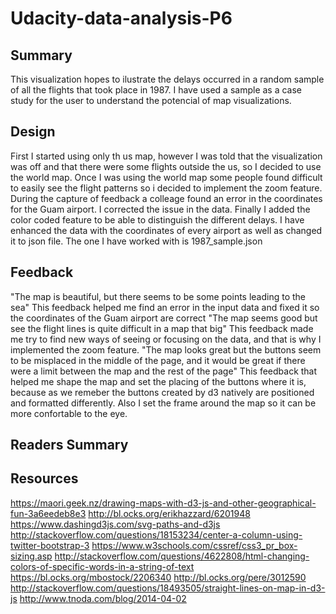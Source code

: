 # Udacity-data-analysis-P6


## Summary

This visualization hopes to ilustrate the delays occurred in a random sample of all the flights that took place in 1987. I have used a sample as a case study for the user to understand the potencial of map visualizations. 

## Design
First I started using only th us map, however I was told that the visualization was off and that there were some flights outside the us, so I decided to use the world map.
Once I was using the world map some people found difficult to easily see the flight patterns so i decided to implement the zoom feature.
During the capture of feedback a colleage found an error in the coordinates for the Guam airport. I corrected the issue in the data.
Finally I added the color coded feature to be able to distinguish the different delays. I have enhanced the data with the coordinates of every airport as well as changed it to json file. The one I have worked with is 1987_sample.json

## Feedback
"The map is beautiful, but there seems to be some points leading to the sea"
This feedback helped me find an error in the input data and fixed it so the coordinates of the Guam airport are correct
"The map seems good but see the flight lines is quite difficult in a map that big"
This feedback made me try to find new ways of seeing or focusing on the data, and that is why I implemented the zoom feature.
"The map looks great but the buttons seem to be misplaced in the middle of the page, and it would be great if there were a limit between the map and the rest of the page"
This feedback that helped me shape the map and set the placing of the buttons where it is, because as we remeber the buttons created by d3 natively are positioned and formatted differently. Also I set the frame around the map so it can be more confortable to the eye.

## Readers Summary



## Resources

https://maori.geek.nz/drawing-maps-with-d3-js-and-other-geographical-fun-3a6eedeb8e3
http://bl.ocks.org/erikhazzard/6201948
https://www.dashingd3js.com/svg-paths-and-d3js
http://stackoverflow.com/questions/18153234/center-a-column-using-twitter-bootstrap-3
https://www.w3schools.com/cssref/css3_pr_box-sizing.asp
http://stackoverflow.com/questions/4622808/html-changing-colors-of-specific-words-in-a-string-of-text
https://bl.ocks.org/mbostock/2206340
http://bl.ocks.org/pere/3012590
http://stackoverflow.com/questions/18493505/straight-lines-on-map-in-d3-js
http://www.tnoda.com/blog/2014-04-02